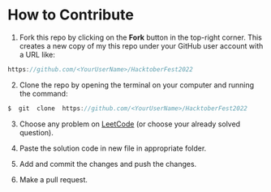 # How to Contribute

1. Fork this repo by clicking on the **Fork** button in the top-right corner. This creates a new copy of my this repo under your GitHub user account with a URL like:

```javascript
https://github.com/<YourUserName>/HacktoberFest2022
```

2. Clone the repo by opening the terminal on your computer and running the command:

  

```javascript
$  git  clone  https://github.com/<YourUserName>/HacktoberFest2022
```

3. Choose any problem on [LeetCode](https://leetcode.com) (or choose your already solved question).

4. Paste the solution code in new file in appropriate folder.

5. Add and commit the changes and push the changes.

6. Make a pull request.
